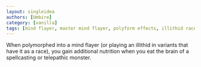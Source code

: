 ```yaml
---
layout: singleidea
authors: [Umbire]
category: [vanilla]
tags: [mind flayer, master mind flayer, polyform effects, illithid race, nutrition]
---
```

When polymorphed into a mind flayer (or playing an illithid in variants that
have it as a race), you gain additional nutrition when you eat the brain of a
spellcasting or telepathic monster.
